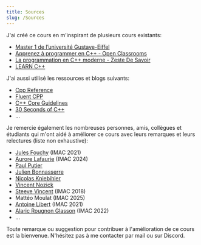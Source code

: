 ```yaml
---
title: Sources
slug: /Sources
---
```


J'ai créé ce cours en m'inspirant de plusieurs cours existants:

- [Master 1 de l’université Gustave-Eiffel](https://laefy.github.io/CPP_Learning/) 
- [Apprenez à programmer en C++ - Open Classrooms](https://openclassrooms.com/fr/courses/1894236-apprenez-a-programmer-en-c)
- [La programmation en C++ moderne - Zeste De Savoir](https://zestedesavoir.com/tutoriels/822/la-programmation-en-c-moderne/)
- [LEARN C++](https://www.learncpp.com/)

J'ai aussi utilisé les ressources et blogs suivants:

- [Cpp Reference](https://en.cppreference.com/w/)
- [Fluent CPP](https://www.fluentcpp.com/)
- [C++ Core Guidelines](https://isocpp.github.io/CppCoreGuidelines/CppCoreGuidelines)
- [30 Seconds of C++](https://github.com/Bhupesh-V/30-seconds-of-cpp)
- ...

Je remercie également les nombreuses personnes, amis, collègues et étudiants qui m'ont aidé à améliorer ce cours avec leurs remarques et leurs relectures (liste non exhaustive):

- [Jules Fouchy](https://julesfouchy.github.io/) (IMAC 2021)
- [Aurore Lafaurie](https://github.com/Just-Kiel) (IMAC 2024)
- [Paul Putier](https://www.linkedin.com/in/paul-putier-a06417150/)
- [Julien Bonnasserre](https://www.linkedin.com/in/julien-bonnasserre-4a9262103/)
- [Nicolas Kniebihler](https://www.linkedin.com/in/nicolas-kniebihler-a3516260/)
- [Vincent Nozick](https://www.linkedin.com/in/vincent-nozick-8030132/)
- [Steeve Vincent](https://www.linkedin.com/in/steeve-vincent-1a19b7118/) (IMAC 2018)
- Mattéo Moulat (IMAC 2025)
- [Antoine Libert](https://www.linkedin.com/in/antoine-libert/) (IMAC 2021)
- [Alaric Rougnon Glasson](https://www.linkedin.com/in/alaric-rougnon-glasson/) (IMAC 2022)
- ...

Toute remarque ou suggestion pour contribuer à l'amélioration de ce cours est la bienvenue.
N'hésitez pas à me contacter par mail ou sur Discord.